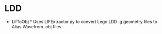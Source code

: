 # LDD
* LifToObj * 
Uses LIFExtractor.py to convert Lego LDD .g geometry files to Alias Wavefrom .obj files
